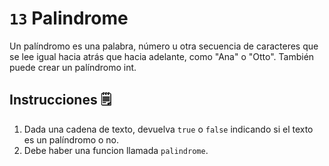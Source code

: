 # `13` Palindrome
Un palíndromo es una palabra, número u otra secuencia de caracteres que se lee igual hacia atrás que hacia adelante, como "Ana" o "Otto". También puede crear un palíndromo int.

## Instrucciones 🗒
1. Dada una cadena de texto, devuelva `true` o `false` indicando si el texto es un palíndromo o no.
2. Debe haber una funcion llamada `palindrome`.